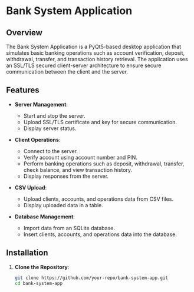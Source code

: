 # Bank System Application

## Overview

The Bank System Application is a PyQt5-based desktop application that simulates basic banking operations such as account verification, deposit, withdrawal, transfer, and transaction history retrieval. The application uses an SSL/TLS secured client-server architecture to ensure secure communication between the client and the server.

## Features

- **Server Management**:
  - Start and stop the server.
  - Upload SSL/TLS certificate and key for secure communication.
  - Display server status.

- **Client Operations**:
  - Connect to the server.
  - Verify account using account number and PIN.
  - Perform banking operations such as deposit, withdrawal, transfer, check balance, and view transaction history.
  - Display responses from the server.

- **CSV Upload**:
  - Upload clients, accounts, and operations data from CSV files.
  - Display uploaded data in a table.

- **Database Management**:
  - Import data from an SQLite database.
  - Insert clients, accounts, and operations data into the database.

## Installation

1. **Clone the Repository**:
   ```bash
   git clone https://github.com/your-repo/bank-system-app.git
   cd bank-system-app
